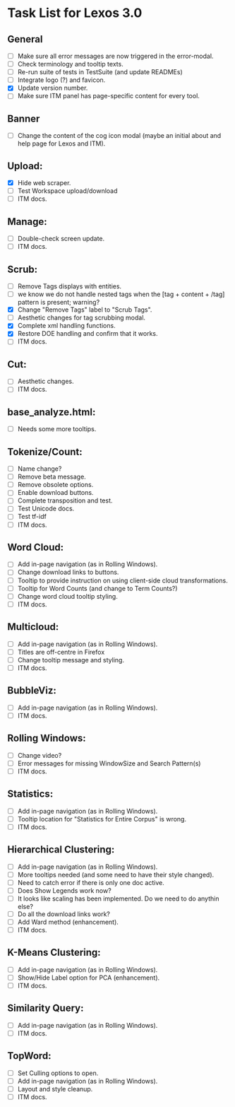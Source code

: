 # Task List for Lexos 3.0

## General
- [ ] Make sure all error messages are now triggered in the error-modal.
- [ ] Check terminology and tooltip texts.
- [ ] Re-run suite of tests in TestSuite (and update READMEs)
- [ ] Integrate logo (?) and favicon.
- [x] Update version number.
- [ ] Make sure ITM panel has page-specific content for every tool.

## Banner
- [ ] Change the content of the cog icon modal (maybe an initial about and help page for Lexos and ITM).

## Upload:
- [x] Hide web scraper.
- [ ] Test Workspace upload/download
- [ ] ITM docs.

## Manage:
- [ ] Double-check screen update.
- [ ] ITM docs.

## Scrub:
- [ ] Remove Tags displays with entities.
- [ ] we know we do not handle nested tags when the [tag + content + /tag] pattern is present; warning?
- [x] Change "Remove Tags" label to "Scrub Tags".
- [ ] Aesthetic changes for tag scrubbing modal.
- [x] Complete xml handling functions.
- [x] Restore DOE handling and confirm that it works.
- [ ] ITM docs.

## Cut:
- [ ] Aesthetic changes.
- [ ] ITM docs.

## base_analyze.html:
- [ ] Needs some more tooltips.

## Tokenize/Count:
- [ ] Name change?
- [ ] Remove beta message.
- [ ] Remove obsolete options.
- [ ] Enable download buttons.
- [ ] Complete transposition and test.
- [ ] Test Unicode docs.
- [ ] Test tf-idf
- [ ] ITM docs.

## Word Cloud:
- [ ] Add in-page navigation (as in Rolling Windows).
- [ ] Change download links to buttons.
- [ ] Tooltip to provide instruction on using client-side cloud transformations.
- [ ] Tooltip for Word Counts (and change to Term Counts?)
- [ ] Change word cloud tooltip styling.
- [ ] ITM docs.

## Multicloud:
- [ ] Add in-page navigation (as in Rolling Windows).
- [ ] Titles are off-centre in Firefox
- [ ] Change tooltip message and styling.
- [ ] ITM docs.

## BubbleViz:
- [ ] Add in-page navigation (as in Rolling Windows).
- [ ] ITM docs.

## Rolling Windows:
- [ ] Change video?
- [ ] Error messages for missing WindowSize and Search Pattern(s)
- [ ] ITM docs.

## Statistics:
- [ ] Add in-page navigation (as in Rolling Windows).
- [ ] Tooltip location for "Statistics for Entire Corpus" is wrong.
- [ ] ITM docs.

## Hierarchical Clustering:
- [ ] Add in-page navigation (as in Rolling Windows).
- [ ] More tooltips needed (and some need to have their style changed).
- [ ] Need to catch error if there is only one doc active.
- [ ] Does Show Legends work now?
- [ ] It looks like scaling has been implemented. Do we need to do anythin else?
- [ ] Do all the download links work?
- [ ] Add Ward method (enhancement).
- [ ] ITM docs.

## K-Means Clustering:
- [ ] Add in-page navigation (as in Rolling Windows).
- [ ] Show/Hide Label option for PCA (enhancement).
- [ ] ITM docs.

## Similarity Query:
- [ ] Add in-page navigation (as in Rolling Windows).
- [ ] ITM docs.

## TopWord:
- [ ] Set Culling options to open.
- [ ] Add in-page navigation (as in Rolling Windows).
- [ ] Layout and style cleanup.
- [ ] ITM docs.
